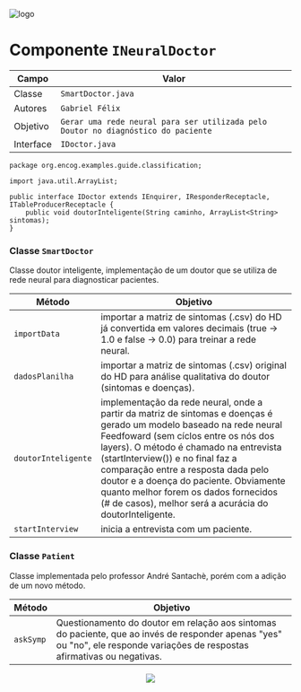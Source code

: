 ![logo](https://i.ibb.co/VBcZVYF/jujujub.jpg)
# Componente `INeuralDoctor`

Campo | Valor
----- | -----
Classe | `SmartDoctor.java`
Autores | `Gabriel Félix`
Objetivo | `Gerar uma rede neural para ser utilizada pelo Doutor no diagnóstico do paciente`
Interface | `IDoctor.java`
~~~
package org.encog.examples.guide.classification;

import java.util.ArrayList;

public interface IDoctor extends IEnquirer, IResponderReceptacle, ITableProducerReceptacle {
    public void doutorInteligente(String caminho, ArrayList<String> sintomas);
}

~~~

### Classe `SmartDoctor`
Classe doutor inteligente, implementação de um doutor que se utiliza de rede neural para diagnosticar pacientes.

Método | Objetivo
-------| --------
`importData` | importar a matriz de sintomas (.csv) do HD já convertida em valores decimais (true -> 1.0 e false -> 0.0) para treinar a rede neural.
`dadosPlanilha` | importar a  matriz de sintomas (.csv) original do HD para análise qualitativa do doutor (sintomas e doenças).
`doutorInteligente` | implementação da rede neural, onde a partir da matriz de sintomas e doenças é gerado um modelo baseado na rede neural Feedfoward (sem cíclos entre os nós dos layers). O método é chamado na entrevista (startInterview()) e no final faz a comparação entre a resposta dada pelo doutor e a doença do paciente. Obviamente quanto melhor forem os dados fornecidos (# de casos), melhor será a acurácia do doutorInteligente. 
`startInterview` | inicia a entrevista com um paciente.

### Classe `Patient`
Classe implementada pelo professor André Santachè, porém com a adição de um novo método.

Método | Objetivo
-------| --------
`askSymp` | Questionamento do doutor em relação aos sintomas do paciente, que ao invés de responder apenas "yes" ou "no", ele responde variações de respostas afirmativas ou negativas.

<p align="center"> 
<img src="https://i.ibb.co/F4THmCJ/Untitled-Diagram.png">
</p>

